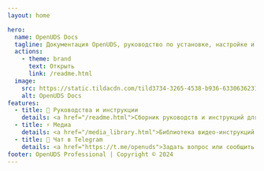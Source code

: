 ```yaml
---
layout: home

hero:
  name: OpenUDS Docs
  tagline: Документация OpenUDS, руководство по установке, настройке и использованию.
  actions:
    - theme: brand
      text: Открыть
      link: /readme.html
  image:
    src: https://static.tildacdn.com/tild3734-3265-4538-b936-633063623136/apple-icon.png
    alt: OpenUDS Docs
features:
  - title: 🚀 Руководства и инструкции
    details: <a href="/readme.html">Сборник руководств и инструкций для OpenUDS на русском и английском</a>
  - title: ⚡ Медиа
    details: <a href="/media_library.html">Библиотека видео-инструкций по установке и настройке OpenUDS</a>
  - title: 🧪 Чат в Telegram
    details: <a href="https://t.me/openuds">Задать вопрос или сообщить об ошибке в документации можно в группе  https://t.me/openuds</a>
footer: OpenUDS Professional | Copyright © 2024
---
```

